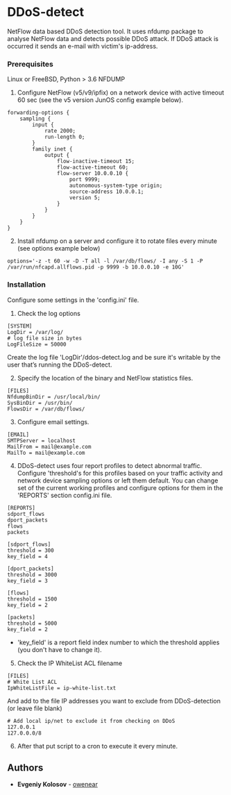 # DDoS-detect
NetFlow data based DDoS detection tool.
It uses nfdump package to analyse NetFlow data and detects possible DDoS attack.
If DDoS attack is occurred it sends an e-mail with victim's ip-address.

### Prerequisites
Linux or FreeBSD, Python > 3.6
NFDUMP

1. Configure NetFlow (v5/v9/ipfix) on a network device with active timeout 60 sec (see the v5 version JunOS config example below).
```
forwarding-options {
    sampling {
        input {
            rate 2000;
            run-length 0;
        }
        family inet {
            output {
                flow-inactive-timeout 15;
                flow-active-timeout 60; 
                flow-server 10.0.0.10 {
                    port 9999;
                    autonomous-system-type origin;
                    source-address 10.0.0.1;
                    version 5;
                }
            }
        }
    }
}
```
2. Install nfdump on a server and configure it to rotate files every minute (see options example below)
```
options='-z -t 60 -w -D -T all -l /var/db/flows/ -I any -S 1 -P /var/run/nfcapd.allflows.pid -p 9999 -b 10.0.0.10 -e 10G'
```

### Installation
Configure some settings in the 'config.ini' file.
1. Check the log options
```
[SYSTEM]
LogDir = /var/log/
# log file size in bytes
LogFileSize = 50000
```
Create the log file 'LogDir'/ddos-detect.log and be sure it's writable by the user that’s running the DDoS-detect.

2. Specify the location of the binary and NetFlow statistics files.
```
[FILES]
NfdumpBinDir = /usr/local/bin/
SysBinDir = /usr/bin/
FlowsDir = /var/db/flows/
```
3. Configure email settings.
```
[EMAIL]
SMTPServer = localhost
MailFrom = mail@example.com
MailTo = mail@example.com
```   
4. DDoS-detect uses four report profiles to detect abnormal traffic. Configure 'threshold's for this profiles based on your traffic activity and network device sampling options or left them default. You can change set of the current working profiles and configure options for them in the 'REPORTS' section config.ini file.
```
[REPORTS]
sdport_flows
dport_packets
flows
packets

[sdport_flows]
threshold = 300
key_field = 4
    
[dport_packets]
threshold = 3000
key_field = 3
    
[flows]
threshold = 1500
key_field = 2
    
[packets]
threshold = 5000
key_field = 2
```
- 'key_field' is a report field index number to which the threshold applies (you don't have to change it).
5. Check the IP WhiteList ACL filename
```
[FILES]
# White List ACL
IpWhiteListFile = ip-white-list.txt
```
And add to the file IP addresses you want to exclude from DDoS-detection (or leave file blank)
```
# Add local ip/net to exclude it from checking on DDoS
127.0.0.1
127.0.0.0/8
```

6. After that put script to a cron to execute it every minute. 


## Authors

* **Evgeniy Kolosov** - [owenear](https://github.com/owenear)

